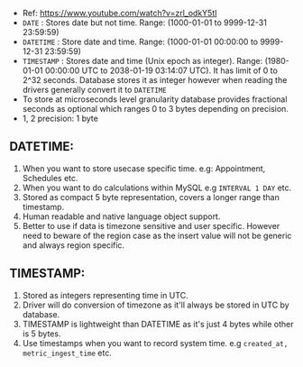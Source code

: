 - Ref: https://www.youtube.com/watch?v=zrl_odkY5tI
- `DATE` : Stores date but not time. Range: (1000-01-01 to 9999-12-31 23:59:59)
- `DATETIME` : Store date and time. Range: (1000-01-01 00:00:00 to 9999-12-31 23:59:59)
- `TIMESTAMP` : Stores date and time (Unix epoch as integer). Range: (1980-01-01 00:00:00 UTC to 2038-01-19 03:14:07 UTC). It has limit of 0 to 2^32 seconds. Database stores it as integer however when reading the drivers generally convert it to `DATETIME` 
- To store at microseconds level granularity database provides fractional seconds as optional which ranges 0 to 3 bytes depending on precision.
- 1, 2 precision: 1 byte

## DATETIME:
1. When you want to store usecase specific time. e.g: Appointment, Schedules etc.
2. When you want to do calculations within MySQL e.g `INTERVAL 1 DAY` etc.
3. Stored as compact 5 byte representation, covers a longer range than timestamp.
4. Human readable and native language object support.
5. Better to use if data is timezone sensitive and user specific. However need to beware of the region case as the insert value will not be generic and always region specific. 
   
## TIMESTAMP:
1. Stored as integers representing time in UTC.
2. Driver will do conversion of timezone as it'll always be stored in UTC by database.
3. TIMESTAMP is lightweight than DATETIME as it's just 4 bytes while other is 5 bytes.
4. Use timestamps when you want to record system time. e.g `created_at, metric_ingest_time` etc.
